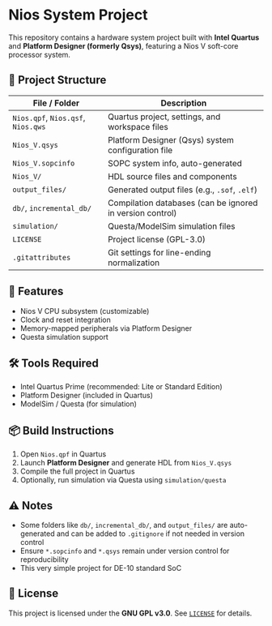 # Nios System Project

This repository contains a hardware system project built with **Intel Quartus** and **Platform Designer (formerly Qsys)**, featuring a Nios V soft-core processor system.

## 🧰 Project Structure

| File / Folder        | Description |
|----------------------|-------------|
| `Nios.qpf`, `Nios.qsf`, `Nios.qws` | Quartus project, settings, and workspace files |
| `Nios_V.qsys`        | Platform Designer (Qsys) system configuration file |
| `Nios_V.sopcinfo`    | SOPC system info, auto-generated |
| `Nios_V/`            | HDL source files and components |
| `output_files/`      | Generated output files (e.g., `.sof`, `.elf`) |
| `db/`, `incremental_db/` | Compilation databases (can be ignored in version control) |
| `simulation/`        | Questa/ModelSim simulation files |
| `LICENSE`            | Project license (GPL-3.0) |
| `.gitattributes`     | Git settings for line-ending normalization |

## 🚀 Features

- Nios V CPU subsystem (customizable)
- Clock and reset integration
- Memory-mapped peripherals via Platform Designer
- Questa simulation support

## 🛠️ Tools Required

- Intel Quartus Prime (recommended: Lite or Standard Edition)
- Platform Designer (included in Quartus)
- ModelSim / Questa (for simulation)

## 📦 Build Instructions

1. Open `Nios.qpf` in Quartus
2. Launch **Platform Designer** and generate HDL from `Nios_V.qsys`
3. Compile the full project in Quartus
4. Optionally, run simulation via Questa using `simulation/questa`

## ⚠️ Notes

- Some folders like `db/`, `incremental_db/`, and `output_files/` are auto-generated and can be added to `.gitignore` if not needed in version control
- Ensure `*.sopcinfo` and `*.qsys` remain under version control for reproducibility
- This very simple project for DE-10 standard SoC
  
## 📜 License

This project is licensed under the **GNU GPL v3.0**. See [`LICENSE`](./LICENSE) for details.
